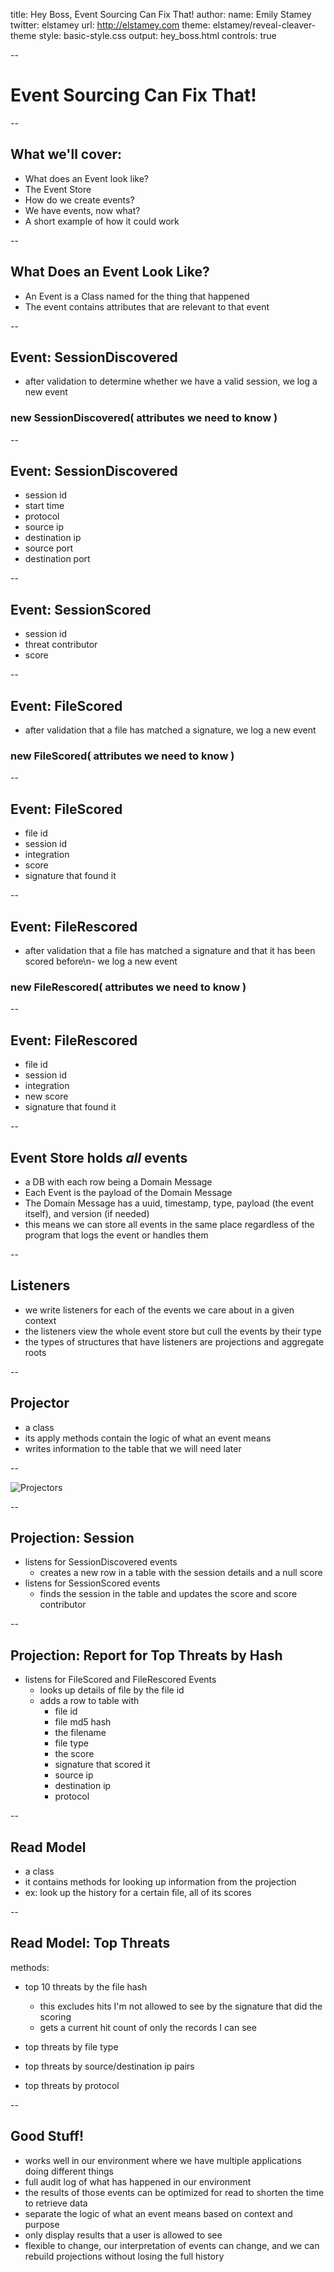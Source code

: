 title: Hey Boss, Event Sourcing Can Fix That!
author:
  name: Emily Stamey
  twitter: elstamey
  url: http://elstamey.com
theme: elstamey/reveal-cleaver-theme
style: basic-style.css
output: hey_boss.html
controls: true

--

# Event Sourcing Can Fix That!


--

## What we'll cover:

- What does an Event look like?
- The Event Store
- How do we create events?
- We have events, now what?
- A short example of how it could work

--

## What Does an Event Look Like?

- An Event is a Class named for the thing that happened
- The event contains attributes that are relevant to that event

--

## Event: SessionDiscovered

- after validation to determine whether we have a valid session, we log a new event

### new SessionDiscovered( attributes we need to know )

--

## Event: SessionDiscovered

- session id
- start time
- protocol
- source ip
- destination ip
- source port
- destination port 

--

## Event: SessionScored

- session id
- threat contributor
- score

--

## Event: FileScored

- after validation that a file has matched a signature, we log a new event

### new FileScored( attributes we need to know )

--

## Event: FileScored

- file id
- session id
- integration
- score
- signature that found it

--

## Event: FileRescored

- after validation that a file has matched a signature and that it has been scored before\n- we log a new event

### new FileRescored( attributes we need to know )

--

## Event: FileRescored

- file id
- session id
- integration
- new score
- signature that found it 

--

## Event Store holds *all* events

- a DB with each row being a Domain Message
- Each Event is the payload of the Domain Message
- The Domain Message has a uuid, timestamp, type, payload (the event itself), and version (if needed)
- this means we can store all events in the same place regardless of the program that logs the event or handles them

--

## Listeners

- we write listeners for each of the events we care about in a given context
- the listeners view the whole event store but cull the events by their type
- the types of structures that have listeners are projections and aggregate roots 

--

## Projector

- a class 
- its apply methods contain the logic of what an event means
- writes information to the table that we will need later

--

![Projectors](../img/status_change/Projector.png)

--

## Projection: Session

- listens for SessionDiscovered events
  - creates a new row in a table with the session details and a null score
- listens for SessionScored events
  - finds the session in the table and updates the score and score contributor

-- 

## Projection: Report for Top Threats by Hash

- listens for FileScored and FileRescored Events
  - looks up details of file by the file id
  - adds a row to table with 
    - file id
    - file md5 hash
    - the filename
    - file type
    - the score
    - signature that scored it
    - source ip
    - destination ip
    - protocol

--

## Read Model

- a class
- it contains methods for looking up information from the projection
- ex: look up the history for a certain file, all of its scores

--

## Read Model: Top Threats

methods: 

- top 10 threats by the file hash
  - this excludes hits I'm not allowed to see by the signature that did the scoring
  - gets a current hit count of only the records I can see

- top threats by file type
- top threats by source/destination ip pairs
- top threats by protocol

--

## Good Stuff!

- works well in our environment where we have multiple applications doing different things
- full audit log of what has happened in our environment
- the results of those events can be optimized for read to shorten the time to retrieve data
- separate the logic of what an event means based on context and purpose
- only display results that a user is allowed to see
- flexible to change, our interpretation of events can change, and we can rebuild projections without losing the full history
